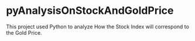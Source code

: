 # pyAnalysisOnStockAndGoldPrice
This project used Python to analyze How the Stock Index will correspond to the Gold Price.
